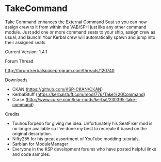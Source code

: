 # TakeCommand
Take Command enhances the External Command Seat so you can now assign crew to it from within the VAB/SPH just like any other command module.  Just add one or more command seats to your ship, assign crew as usual, and launch!  Your Kerbal crew will automatically spawn and jump into their assigned seats.

Current Version: 1.4.1

Forum Thread

http://forum.kerbalspaceprogram.com/threads/120740

Downloads
- CKAN (https://github.com/KSP-CKAN/CKAN)
- KerbalStuff (https://kerbalstuff.com/mod/776/Take%20Command)
- Curse (http://www.curse.com/ksp-mods/kerbal/230395-take-command)

Credits
- TouhouTorpedo for giving me idea.  Unfortunately his SeatFixer mod is no longer available so I've done my best to recreate it based on the original description.
- Nifty255 for his great assortment of YouTube modding tutorials.
- Sarbian for ModuleManager
- Everyone in the KSP development forums who have posted helpful links and code samples.
